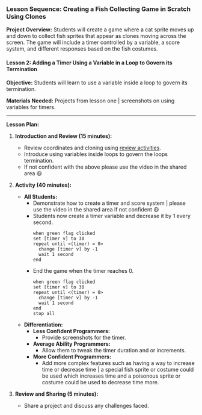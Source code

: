 ### Lesson Sequence: Creating a Fish Collecting Game in Scratch Using Clones

**Project Overview:** Students will create a game where a cat sprite moves up and down to collect fish sprites that appear as clones moving across the screen. The game will include a timer controlled by a variable, a score system, and different responses based on the fish costumes.

#### Lesson 2: Adding a Timer Using a Variable in a Loop to Govern its Termination

**Objective:** Students will learn to use a variable inside a loop to govern its termination.

**Materials Needed:** Projects from lesson one | screenshots on using variables for timers.

---

**Lesson Plan:**

1. **Introduction and Review (15 minutes):**
   - Review coordinates and cloning using [review activities](review.md).
   - Introduce using variables inside loops to govern the loops termination.
   - If not confident with the above please use the video in the shared area 😃

2. **Activity (40 minutes):**
   - **All Students:**
     - Demonstrate how to create a timer and score system | please use the video in the shared area if not confident 😃
     - Students now create a timer variable and decrease it by 1 every second.
       ```scratch
       when green flag clicked
       set [timer v] to 30
       repeat until <(timer) = 0>
         change [timer v] by -1
         wait 1 second
       end
       ```
     - End the game when the timer reaches 0.
       ```scratch
       when green flag clicked
       set [timer v] to 30
       repeat until <(timer) = 0>
         change [timer v] by -1
         wait 1 second
       end
       stop all
       ```
   - **Differentiation:**
     - **Less Confident Programmers:**
       - Provide screenshots for the timer.
     - **Average Ability Programmers:**
       - Allow them to tweak the timer duration and or increments.
     - **More Confident Programmers:**
       - Add more complex features such as having a way to increase time or decrease time | a special fish sprite or costume could be used which increases time and a poisonous sprite or costume could be used to decrease time more.

4. **Review and Sharing (5 minutes):**
   - Share a project and discuss any challenges faced.
